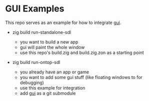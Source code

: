 # GUI Examples

This repo serves as an example for how to integrate [gui](https://github.com/david-vanderson/gui).

- zig build run-standalone-sdl
  - you want to build a new app
  - gui will paint the whole window
  - use this repo's build.zig and build.zig.zon as a starting point

- zig build run-ontop-sdl
  - you already have an app or game
  - you want to add some gui stuff (like floating windows to for debugging)
  - use this example for integration
  - add [gui](https://github.com/david-vanderson/gui) as a git submodule

